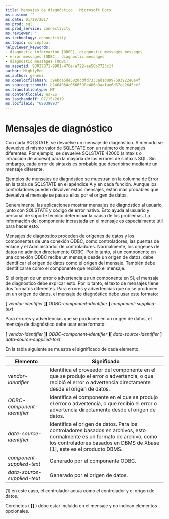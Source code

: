 ```yaml
---
title: Mensajes de diagnóstico | Microsoft Docs
ms.custom: ''
ms.date: 01/19/2017
ms.prod: sql
ms.prod_service: connectivity
ms.reviewer: ''
ms.technology: connectivity
ms.topic: conceptual
helpviewer_keywords:
- diagnostic information [ODBC], diagnostic messages messages
- error messages [ODBC], diagnostic messages
- diagnostic messages [ODBC]
ms.assetid: 98027871-9901-476e-a722-ee58b7723c1f
author: MightyPen
ms.author: genemi
ms.openlocfilehash: 39ebda5de5820cdfd7333ad1d0997593922e0a4f
ms.sourcegitcommit: b2464064c0566590e486a3aafae6d67ce2645cef
ms.translationtype: MT
ms.contentlocale: es-ES
ms.lasthandoff: 07/15/2019
ms.locfileid: "68039893"
---
```

# <a name="diagnostic-messages"></a>Mensajes de diagnóstico
Con cada SQLSTATE, se devuelve un mensaje de diagnóstico. A menudo se devuelve el mismo valor de SQLSTATE con un número de mensajes diferentes. Por ejemplo, se devuelve SQLSTATE 42000 (sintaxis o infracción de acceso) para la mayoría de los errores de sintaxis SQL. Sin embargo, cada error de sintaxis es probable que describirse mediante un mensaje diferente.  
  
 Ejemplos de mensajes de diagnóstico se muestran en la columna de Error en la tabla de SQLSTATE en el apéndice A y en cada función. Aunque los controladores pueden devolver estos mensajes, están más probables que devuelva el mensaje se pasa a ellos por el origen de datos.  
  
 Generalmente, las aplicaciones mostrar mensajes de diagnóstico al usuario, junto con SQLSTATE y código de error nativo. Esto ayuda al usuario y personal de soporte técnico determinar la causa de los problemas. La información del componente incrustada en el mensaje es especialmente útil para hacer esto.  
  
 Mensajes de diagnóstico proceden de orígenes de datos y los componentes de una conexión ODBC, como controladores, las puertas de enlace y el Administrador de controladores. Normalmente, los orígenes de datos no admiten directamente ODBC. Por lo tanto, si un componente en una conexión ODBC recibe un mensaje desde un origen de datos, debe identificar el origen de datos como el origen del mensaje. También debe identificarse como el componente que recibió el mensaje.  
  
 Si el origen de un error o advertencia es un componente en Sí, el mensaje de diagnóstico debe explicar esto. Por lo tanto, el texto de mensajes tiene dos formatos diferentes. Para errores y advertencias que no se producen en un origen de datos, el mensaje de diagnóstico debe usar este formato:  
  
 **[** *vendor-identifier* **][** *ODBC-component-identifier* **]** *component-supplied-text*  
  
 Para errores y advertencias que se producen en un origen de datos, el mensaje de diagnóstico debe usar este formato:  
  
 **[** *vendor-identifier* **][** *ODBC-component-identifier* **][** *data-source-identifier* **]** *data-source-supplied-text*  
  
 En la tabla siguiente se muestra el significado de cada elemento.  
  
|Elemento|Significado|  
|-------------|-------------|  
|*vendor-identifier*|Identifica el proveedor del componente en el que se produjo el error o advertencia, o que recibió el error o advertencia directamente desde el origen de datos.|  
|*ODBC-component-identifier*|Identifica el componente en el que se produjo el error o advertencia, o que recibió el error o advertencia directamente desde el origen de datos.|  
|*data-source-identifier*|Identifica el origen de datos. Para los controladores basados en archivos, esto normalmente es un formato de archivo, como los controladores basados en DBMS de Xbase [1], este es el producto DBMS.|  
|*component-supplied-text*|Generado por el componente ODBC.|  
|*data-source-supplied-text*|Generado por el origen de datos.|  
  
 [1] en este caso, el controlador actúa como el controlador y el origen de datos.  
  
 Corchetes ( **[]** ) debe estar incluido en el mensaje y no indican elementos opcionales.
